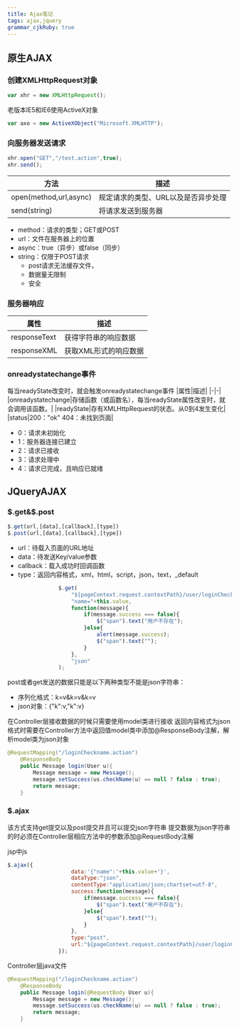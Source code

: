 ```yaml
---
title: Ajax笔记 
tags: ajax,jquery
grammar_cjkRuby: true
---
```

## 原生AJAX
### 创建XMLHttpRequest对象

``` javascript
var xhr = new XMLHttpRequest();
```
老版本IE5和IE6使用ActiveX对象

``` javascript
var axo = new ActiveXObject("Microsoft.XMLHTTP");
```
### 向服务器发送请求

``` javascript
xhr.open("GET","/test.action",true);
xhr.send();
```

| 方法                   | 描述 |
| ---------------------- | ---- |
| open(method,url,async) | 规定请求的类型、URL以及是否异步处理 |
| send(string)           | 将请求发送到服务器 |

- method：请求的类型；GET或POST
- url：文件在服务器上的位置
- async：true（异步）或false（同步）
- string：仅限于POST请求
	- post请求无法缓存文件，
	- 数据量无限制
	- 安全

### 服务器响应
|属性|描述|
|-|-|
|responseText|获得字符串的响应数据|
|responseXML|获取XML形式的响应数据|

### onreadystatechange事件
每当readyState改变时，就会触发onreadystatechange事件
|属性|描述|
|-|-|
|onreadystatechange|存储函数（或函数名），每当readyState属性改变时，就会调用该函数。|
|readyState|存有XMLHttpRequest的状态。从0到4发生变化|
|status|200："ok" 404：未找到页面|

 - 0：请求未初始化
 - 1：服务器连接已建立
 - 2：请求已接收
 - 3：请求处理中
 - 4：请求已完成，且响应已就绪

## JQueryAJAX

### $.get&$.post

``` javascript
$.get(url,[data],[callback],[type])
$.post(url,[data],[callback],[type])
```
 - url：待载入页面的URL地址
 - data：待发送Key/value参数
 - callback：载入成功时回调函数
 - type：返回内容格式，xml，html，script，json，text，_default

``` javascript
				$.get(
    				"${pageContext.request.contextPath}/user/loginCheckname.action",
    				"name="+this.value,
    				function(message){
    					if(message.success === false){
    						$("span").text("用户不存在");
    					}else{
    						alert(message.success);
    						$("span").text("");
    					}
    				},
    				"json"
				);
```
post或者get发送的数据只能是以下两种类型不能是json字符串：

 - 序列化格式：k=v&k=v&k=v
 - json对象：{"k":v,"k":v}

在Controller层接收数据的时候只需要使用model类进行接收
返回内容格式为json格式时需要在Controller方法中返回值model类中添加@ResponseBody注解，解析model类为json对象

``` java
@RequestMapping("/loginCheckname.action")
	@ResponseBody
	public Message login(User u){
		Message message = new Message();
		message.setSuccess(us.checkName(u) == null ? false : true);
		return message;
	}
```
### $.ajax

该方式支持get提交以及post提交并且可以提交json字符串
提交数据为json字符串的时必须在Controller层相应方法中的参数添加@RequestBody注解

jsp中js
``` javascript
$.ajax({
    				data:'{"name":'+this.value+'}',
    				dataType:"json",
    				contentType:"application/json;chartset=utf-8",
    				success:function(message){
    					if(message.success === false){
    						$("span").text("用户不存在");
    					}else{
    						$("span").text("");
    					}
    				},
    				type:"post",
    				url:"${pageContext.request.contextPath}/user/loginCheckname.action"
    			});
```
Controller层java文件
``` java
@RequestMapping("/loginCheckname.action")
	@ResponseBody
	public Message login(@RequestBody User u){
		Message message = new Message();
		message.setSuccess(us.checkName(u) == null ? false : true);
		return message;
	}
```




